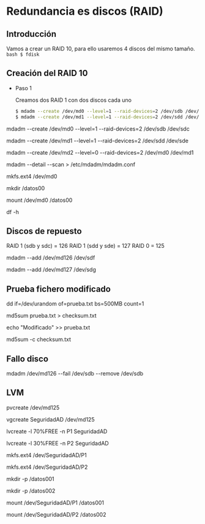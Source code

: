 # Redundancia es discos (RAID)

## Introducción

Vamos a crear un RAID 10, para ello usaremos 4 discos del mismo tamaño.
    ```bash
    $ fdisk
    ```

## Creación del RAID 10

- Paso 1

  Creamos dos RAID 1 con dos discos cada uno
    ```bash
    $ mdadm --create /dev/md0 --level=1 --raid-devices=2 /dev/sdb /dev/sdc
    $ mdadm --create /dev/md1 --level=1 --raid-devices=2 /dev/sdd /dev/sde
    ```
  
mdadm --create /dev/md0 --level=1 --raid-devices=2 /dev/sdb /dev/sdc

mdadm --create /dev/md1 --level=1 --raid-devices=2 /dev/sdd /dev/sde

mdadm --create /dev/md2 --level=0 --raid-devices=2 /dev/md0 /dev/md1

mdadm --detail --scan > /etc/mdadm/mdadm.conf

mkfs.ext4 /dev/md0

mkdir /datos00

mount /dev/md0 /datos00

df -h

## Discos de repuesto

RAID 1 (sdb y sdc) = 126
RAID 1 (sdd y sde) = 127
RAID 0 = 125

mdadm --add /dev/md126 /dev/sdf

mdadm --add /dev/md127 /dev/sdg

## Prueba fichero modificado

dd if=/dev/urandom of=prueba.txt bs=500MB count=1

md5sum prueba.txt > checksum.txt

echo "Modificado" >> prueba.txt

md5sum -c checksum.txt

## Fallo disco

mdadm /dev/md126 --fail /dev/sdb --remove /dev/sdb

## LVM

pvcreate /dev/md125

vgcreate SeguridadAD /dev/md125

lvcreate -l 70%FREE -n P1 SeguridadAD

lvcreate -l 30%FREE -n P2 SeguridadAD

mkfs.ext4 /dev/SeguridadAD/P1

mkfs.ext4 /dev/SeguridadAD/P2

mkdir -p /datos001

mkdir -p /datos002

mount /dev/SeguridadAD/P1 /datos001

mount /dev/SeguridadAD/P2 /datos002


